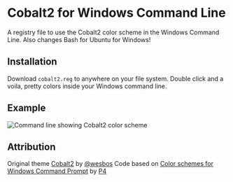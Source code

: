 # Cobalt2 for Windows Command Line

A registry file to use the Cobalt2 color scheme in the Windows Command Line. Also changes Bash for Ubuntu for Windows!

## Installation

Download `cobalt2.reg` to anywhere on your file system. Double click and a voila, pretty colors inside your Windows command line.

## Example 

![Command line showing Cobalt2 color scheme](http://imgur.com/xOkyQ5f)

## Attribution

Original theme [Cobalt2](https://github.com/wesbos/cobalt2) by [@wesbos](https://twitter.com/wesbos)
Code based on [Color schemes for Windows Command Prompt](https://gist.github.com/P4/4245793) by [P4](https://gist.github.com/P4)
